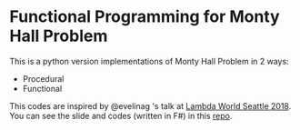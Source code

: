 Functional Programming for Monty Hall Problem
===
This is a python version implementations of Monty Hall Problem in 2 ways:
- Procedural
- Functional

This codes are inspired by @evelinag 's talk at [Lambda World Seattle 2018](http://seattle.lambda.world/). You can see the slide and codes (written in F#) in this [repo](https://github.com/evelinag/probabilistic-programming).